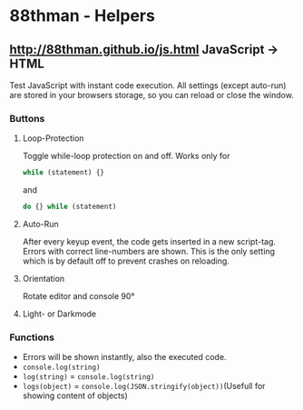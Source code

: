 # 88thman - Helpers
## http://88thman.github.io/js.html JavaScript -> HTML
Test JavaScript with instant code execution. All settings (except auto-run) are stored in your browsers storage, so you can reload or close the window.
### Buttons
1. Loop-Protection

   Toggle while-loop protection on and off.
   Works only for
	 ```JavaScript
	 while (statement) {}
	 ```
	 and
	 ```JavaScript
	 do {} while (statement)
	 ```
2. Auto-Run

   After every keyup event, the code gets inserted in a new script-tag. Errors with correct line-numbers are shown.
   This is the only setting which is by default off to prevent crashes on reloading.
3. Orientation

   Rotate editor and console 90°
4. Light- or Darkmode
### Functions
* Errors will be shown instantly, also the executed code.
* `console.log(string)`
* `log(string)` = `console.log(string)`
* `logs(object)` = `console.log(JSON.stringify(object))`(Usefull for showing content of objects)
